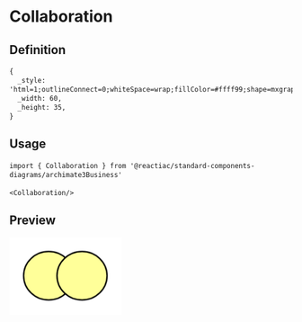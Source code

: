 # Collaboration

## Definition

```
{
  _style: 'html=1;outlineConnect=0;whiteSpace=wrap;fillColor=#ffff99;shape=mxgraph.archimate3.collaboration;',
  _width: 60,
  _height: 35,
}
```

## Usage

```
import { Collaboration } from '@reactiac/standard-components-diagrams/archimate3Business'

<Collaboration/>
```

## Preview

<img src="./collaboration.png" width="200"/>
